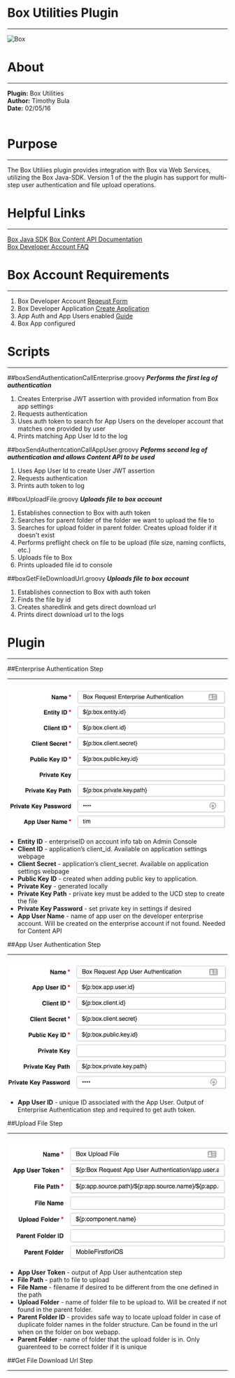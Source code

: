 # Box Utilities Plugin
***

![Box](http://static.appvn.com/i/uploads/thumbnails/122014/751821432ff9dda060e758d352540a0b-5-icon.png)

# About
***
**Plugin:** Box Utilities  
**Author:** Timothy Bula  
**Date:** 02/05/16
<br/>
<br/>

# Purpose
***
The Box Utiliies plugin provides integration with Box via Web Services, utilizing the Box Java-SDK. Version 1 of the the plugin has support for multi-step user authentication and file upload operations.


# Helpful Links
***
[Box Java SDK](https://github.com/box/box-java-sdk) 
[Box Content API Documentation](https://box-content.readme.io/reference "General overview")    
[Box Developer Account FAQ](https://box-content.readme.io/docs/developer-account-faq)



# Box Account Requirements
***
  
1. Box Developer Account [Reqeust Form](https://app.box.com/signup/o/default_developer_offer) 
2. Box Developer Application [Create Application](https://www.box.com/developers/services)
3. App Auth and App Users enabled [Guide](https://box-content.readme.io/docs/box-platform "Start of the box platform information")   
4. Box App configured


# Scripts
***
##boxSendAuthenticationCallEnterprise.groovy
***Performs the first leg of authentication***
 
1. Creates Enterprise JWT assertion with provided information from Box app settings  
2. Requests authentication  
3. Uses auth token to search for App Users on the developer account that matches one provided by user  
4. Prints matching App User Id to the log


##boxSendAuthentcationCallAppUser.groovy
***Peforms second leg of authentication and allows Content API to be used***
  
1. Uses App User Id to create User JWT assertion  
2. Requests authentication  
3. Prints auth token to log 

##boxUploadFile.groovy
***Uploads file to box account***

1. Establishes connection to Box with auth token  
2. Searches for parent folder of the folder we want to upload the file to
3. Searches for upload folder in parent folder. Creates upload folder if it doesn't exist
4. Performs preflight check on file to be upload (file size, naming conflicts, etc.)
5. Uploads file to Box
6. Prints uploaded file id to console

##boxGetFileDownloadUrl.groovy
***Uploads file to box account***

1. Establishes connection to Box with auth token  
2. Finds the file by id
3. Creates sharedlink and gets direct download url
5. Prints direct download url to the logs
 
# Plugin  
***

##Enterprise Authentication Step
***
![Plugin](./documentation/enterpriseAuthentication.png)  

* **Entity ID** - enterpriseID on account info tab on Admin Console  
* **Client ID** - application’s client_id. Available on application settings webpage
* **Client Secret** - application’s client_secret. Available on application settings webpage
* **Public Key ID** - created when adding public key to application. 
* **Private Key** - generated locally 
* **Private Key Path** - private key must be added to the UCD step to create the file
* **Private Key Password** - set private key in settings if desired
* **App User Name** - name of app user on the developer enterprise account. Will be created on the enterprise account if not found. Needed for Content API

##App User Authentication Step
***
![Plugin](./documentation/appUserAuthentication.png)

* **App User ID** - unique ID associated with the App User. Output of Enterprise Authentication step and required to get auth token.  

##Upload File Step
***
![Plugin](./documentation/uploadFile.png) 

* **App User Token** - output of App User authentcation step
* **File Path** - path to file to upload
* **File Name** - filename if desired to be different from the one defined in the path
* **Upload Folder** - name of folder file to be upload to. Will be created if not found in the parent folder. 
* **Parent Folder ID** - provides safe way to locate upload folder in case of duplicate folder names in the folder structure. Can be found in the url when on the folder on box webapp. 
* **Parent Folder** - name of folder that the upload folder is in. Only guarenteed to be correct folder if it is unique

##Get File Download Url Step
***



